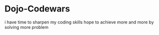 # Dojo-Codewars
i have time to sharpen my coding skills
hope to achieve more and more by solving more problem
